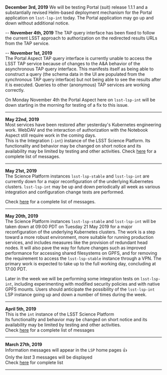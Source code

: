 **December 3rd, 2019**
We will be testing Portal (suit) release 1.1.1 and a substantially revised Helm-based deployment mechanism for the Portal application on `lsst-lsp-int` today.  The Portal application may go up and down without additional notice.

--
**November 4th, 2019**
The TAP query interface has been fixed to follow the current LSST approach to authorization on the redirected results URLs from the TAP service.

--
**November 1st, 2019**  
The Portal Aspect TAP query interface is currently unable to access the LSST TAP service because of changes to the A&A behavior of the asynchronous TAP query interface.
This manifests itself as being able to construct a query (the schema data in the UI are populated from the *synchronous* TAP query interface) but not being able to see the results after it is executed.
Queries to other (anonymous) TAP services are working correctly.

On Monday November 4th the Portal Aspect here on `lsst-lsp-int` will be down starting in the morning for testing of a fix to this issue.

---
**May 22nd, 2019**  
Most services have been restored after yesterday's Kubernetes engineering work.  WebDAV and the interaction of authorization with the Notebook Aspect still require work in the coming days.  
This is the Integration (`-int`) instance of the LSST Science Platform.  Its functionality and behavior may be changed on short notice and its availability may be limited by testing and other activities.  Check [here](https://github.com/lsst-dm/lsp-landing-page/blob/master/motd/integration.md) for a complete list of messages.

---
**May 21st, 2019**  
The Science Platform instances `lsst-lsp-stable` and `lsst-lsp-int` are currently down for a major reconfiguration of the underlying Kubernetes clusters.  `lsst-lsp-int` may be up and down periodically all week as various integration and configuration change tests are performed.

Check [here](https://github.com/lsst-dm/lsp-landing-page/blob/master/motd/integration.md) for a complete list of messages.

---
**May 20th, 2019**  
The Science Platform instances `lsst-lsp-stable` and `lsst-lsp-int` will be taken down at 09:00 PDT on Tuesday 21 May 2019 for a major reconfiguration of the underlying Kubernetes clusters.
The work is a step toward a more robust environment, more suitable for running production services, and includes measures like the provision of redundant head nodes.
It will also pave the way for future changes such as improved performance for accessing shared filesystems on GPFS, and for removing the requirement to access the `lsst-lsp-stable` instance through a VPN.
The primary work is expected to take up to the full working day, concluding at 17:00 PDT.

Later in the week we will be performing some integration tests on `lsst-lsp-int`, including experimenting with modified security policies and with native GPFS mounts.
Users should anticipate the possibility of the `lsst-lsp-int` LSP instance going up and down a number of times during the week.

---
**April 5th, 2019**  
This is the `int` instance of the LSST Science Platform  
Its functionality and behavior may be changed on short notice and its availability may be limited by testing and other activities.  
Check [here](https://github.com/lsst-dm/lsp-landing-page/blob/master/motd/integration.md) for a complete list of messages  

---
**March 27th, 2019**  
Information messages will appear in the `LSP` home pages :+1:  
Only the *last* 3 messages will be displayed  
Check [here](https://github.com/lsst-dm/lsp-landing-page/blob/master/motd/integration.md) for complete list  

---
